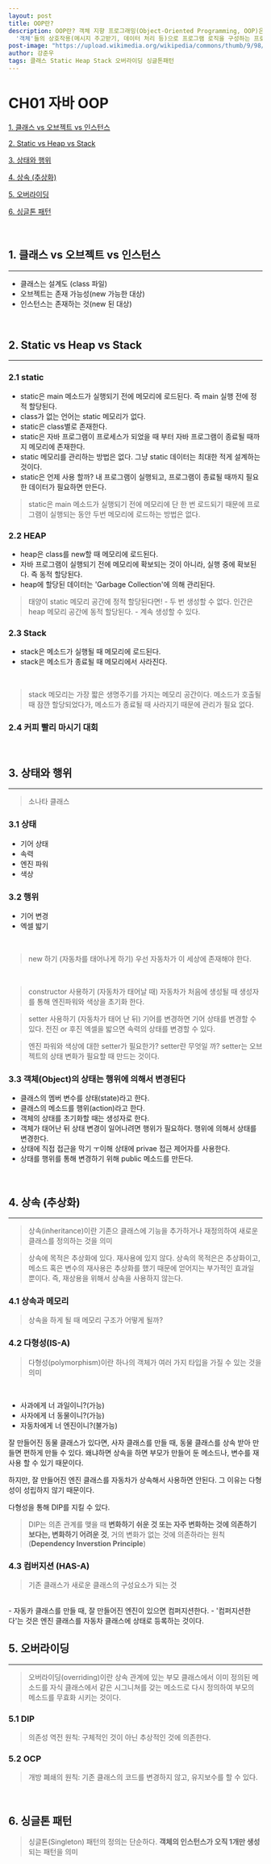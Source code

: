 ```yaml
---
layout: post
title: OOP란?
description: OOP란? 객체 지향 프로그래밍(Object-Oriented Programming, OOP)은 컴퓨터 프로그램을 명령어의 목록으로 보는 시각에서 벗어나 여러 개의 독립된 단위, 
  '객체'들의 상호작용(메시지 주고받기, 데이터 처리 등)으로 프로그램 로직을 구성하는 프로그래밍 패러다임이다.
post-image: "https://upload.wikimedia.org/wikipedia/commons/thumb/9/98/CPT-OOP-objects_and_classes_-_attmeth.svg/1280px-CPT-OOP-objects_and_classes_-_attmeth.svg.png"
author: 강준우
tags: 클래스 Static Heap Stack 오버라이딩 싱글톤패턴
---
```


# CH01 자바 OOP

[1. 클래스 vs 오브젝트 vs 인스턴스](#1-클래스-vs-오브젝트-vs-인스턴스)

[2. Static vs Heap vs Stack](#2-static-vs-heap-vs-stack)

[3. 상태와 행위](#3-상태와-행위)

[4. 상속 (추상화)](#4-상속-추상화)

[5. 오버라이딩](#5-오버라이딩)

[6. 싱글톤 패턴](#6-싱글톤-패턴)

<br>

## 1. 클래스 vs 오브젝트 vs 인스턴스

---

- 클래스는 설계도 (class 파일)
- 오브젝트는 존재 가능성(new 가능한 대상)
- 인스턴스는 존재하는 것(new 된 대상)

<br>

## 2. Static vs Heap vs Stack

----
### 2.1 static

- static은 main 메소드가 실행되기 전에 메모리에 로드된다. 즉 main 실행 전에 정적 할당된다.
- class가 없는 언어는 static 메모리가 없다.
- static은 class별로 존재한다.
- static은 자바 프로그램이 프로세스가 되었을 때 부터 자바 프로그램이 종료될 때까지 메모리에 존재한다.
- static 메모리를 관리하는 방법은 없다. 그냥 static 데이터는 최대한 적게 설계하는 것이다.
- static은 언제 사용 할까? 내 프로그램이 실행되고, 프로그램이 종료될 때까지 필요한 데이터가 필요하면 만든다.

> static은 main 메소드가 실행되기 전에 메모리에 단 한 번 로드되기 때문에 프로그램이 실행되는 동안 두번 메모리에 로드하는 방법은 없다.

### 2.2 HEAP

- heap은 class를 new할 때 메모리에 로드된다.
- 자바 프로그램이 실행되기 전에 메모리에 확보되는 것이 아니라, 실행 중에 확보된다. 즉 동적 할당된다.
- heap에 할당된 데이터는 'Garbage Collection'에 의해 관리된다.

> 태양이 static 메모리 공간에 정적 할당된다면! - 두 번 생성할 수 없다.
> 인간은 heap 메모리 공간에 동적 할당된다. - 계속 생성할 수 있다.

### 2.3 Stack

- stack은 메소드가 실행될 때 메모리에 로드된다.
- stack은 메소드가 종료될 때 메모리에서 사라진다.

<br>

> stack 메모리는 가장 짧은 생명주기를 가지는 메모리 공간이다.
> 메소드가 호출될 때 잠깐 할당되었다가,
> 메소드가 종료될 때 사라지기 때문에 관리가 필요 없다.

### 2.4 커피 빨리 마시기 대회

<br>

## 3. 상태와 행위

---

> 소나타 클래스

### 3.1 상태
- 기어 상태
- 속력
- 엔진 파워
- 색상

### 3.2 행위
- 기어 변경
- 엑셀 밟기

<br>

> new 하기 (자동차를 태어나게 하기)
> 우선 자동차가 이 세상에 존재해야 한다.

<br>

> constructor 사용하기 (자동차가 태어날 때)
> 자동차가 처음에 생성될 때 생성자를 통해 엔진파워와 색상을 초기화 한다.
 
> setter 사용하기 (자동차가 태어 난 뒤)
> 기어를 변경하면 기어 상태를 변경할 수 있다. 전진 or 후진
> 엑셀을 밟으면 속력의 상태를 변경할 수 있다.

> 엔진 파워와 색상에 대한 setter가 필요한가? setter란 무엇일 까?
> setter는 오브젝트의 상태 변화가 필요할 때 만드는 것이다.

### 3.3 객체(Object)의 상태는 행위에 의해서 변경된다

- 클래스의 멤버 변수를 상태(state)라고 한다.
- 클래스의 메소드를 행위(action)라고 한다.
- 객체의 상태를 초기화할 때는 생성자로 한다.
- 객체가 태어난 뒤 상태 변경이 일어나려면 행위가 필요하다. 행위에 의해서 상태를 변경한다.
- 상태에 직접 접근을 막기 ㅜ이해 상태에 privae 접근 제어자를 사용한다.
- 상태를 행위를 통해 변경하기 위해 public 메소드를 만든다.

<br>

## 4. 상속 (추상화)

---

> 상속(inheritance)이란 기존으 클래스에 기능을 추가하거나 재정의하여 새로운 클래스를 정의하는 것을 의미

> 상속에 목적은 추상화에 있다. 재사용에 있지 않다.
> 상속의 목적은은 추상화이고, 메소드 혹은 변수의 재사용은 추상화를 했기 때문에 얻어지는 부가적인 효과일 뿐이다.
> 즉, 재상용을 위해서 상속을 사용하지 않는다.

### 4.1 상속과 메모리

> 상속을 하게 될 때 메모리 구조가 어떻게 될까?

### 4.2 다형성(IS-A)

> 다형성(polymorphism)이란 하나의 객체가 여러 가지 타입을 가질 수 있는 것을 의미

<br>

- 사과에게 너 과일이니?(가능)
- 사자에게 너 동물이니?(가능)
- 자동차에게 너 엔진이니?(불가능)

잘 만들어진 동물 클래스가 있다면, 사자 클래스를 만들 때, 동물 클래스를 상속 받아 만들면 편하게 만들 수 있다. 왜냐하면 상속을 하면 부모가 만들어 둔 메소드나, 변수를 재사용 할 수 있기 때문이다.

하지만, 잘 만들어진 엔진 클래스를 자동차가 상속해서 사용하면 안된다. 그 이유는 다형성이 성립하지 않기 때문이다.

다형성을 통해 DIP를 지킬 수 있다.
> DIP는 의존 관계를 맺을 때 **변화하기 쉬운 것 또는 자주 변화하는 것에 의존하기 보다는, 변화하기 어려운 것**, 거의 변화가 없는 것에 의존하라는 원칙(**Dependency Inverstion Principle**)

### 4.3 컴버지션 (HAS-A)

> 기존 클래스가 새로운 클래스의 구성요소가 되는 것

<br>
- 자동카 클래스를 만들 때, 잘 만들어진 엔진이 있으면 컴퍼지션한다.
- '컴퍼지션한다'는 것은 엔진 클래스를 자동차 클래스에 상태로 등록하는 것이다.

<br>

## 5. 오버라이딩

---

> 오버라이딩(overriding)이란 상속 관계에 있는 부모 클래스에서 이미 정의된 메소드를 자식 클래스에서 같은 시그니쳐를 갖는 메소드로 다시 정의하여 부모의 메소드를 무효화 시키는 것이다.

### 5.1 DIP

> 의존성 역전 원칙: 구체적인 것이 아닌 추상적인 것에 의존한다.

### 5.2 OCP

> 개방 폐쇄의 원칙: 기존 클래스의 코드를 변경하지 않고, 유지보수를 할 수 있다.

<br>

## 6. 싱글톤 패턴

> 싱글톤(Singleton) 패턴의 정의는 단순하다. **객체의 인스턴스가 오직 1개만 생성**되는 패턴을 의미

